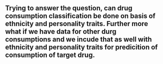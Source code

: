 ## Trying to answer the question, can drug consumption classification be done on basis of ethnicity and personality traits. Further more what if we have data for other durg consumptions and we incude that as well with ethnicity and personality traits for predicition of consumption of target drug. 
